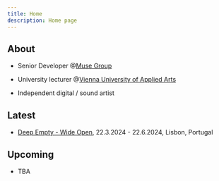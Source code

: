```yaml
---
title: Home
description: Home page
---
```


## About

- Senior Developer @[Muse Group](https://mu.se/)

- University lecturer @[Vienna University of Applied Arts](https://www.dieangewandte.at/)

- Independent digital / sound artist

## Latest

- [Deep Empty - Wide Open](/works/deep-empty-wide-open), 22.3.2024 - 22.6.2024, Lisbon, Portugal

## Upcoming
- TBA
